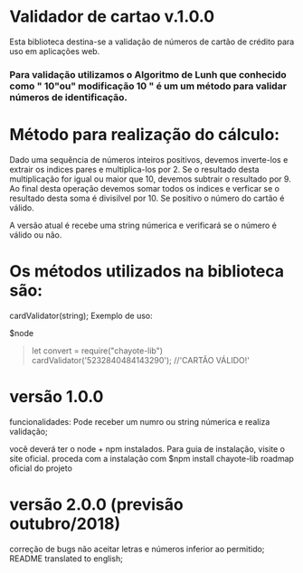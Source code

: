 # Validador de cartao v.1.0.0

Esta biblioteca  destina-se a validação de números de cartão de crédito para uso em aplicações web.

### Para validação utilizamos o Algoritmo de Lunh que conhecido como " 10"ou" modificação 10 " é um um método para validar números de identificação.

# Método para realização do cálculo:

Dado uma sequência de números inteiros positivos, devemos inverte-los e extrair os indices pares e multiplica-los por 2. Se o resultado desta multiplicação for igual ou maior que 10, devemos subtrair o resultado por 9. Ao final desta operação devemos somar todos os indices e verficar se o resultado desta soma é divisilvel por 10. Se positivo o número do cartão é válido.

A versão atual é recebe uma string númerica e verificará se o número é válido ou não.

# Os métodos utilizados na biblioteca são:
cardValidator(string);
Exemplo de uso:

$node
> let convert = require("chayote-lib")
> cardValidator('5232840484143290'); //'CARTÃO VÁLIDO!'

# versão 1.0.0
funcionalidades: Pode receber um numro ou  string númerica e realiza  validação;

você deverá ter o node + npm instalados. Para guia de instalação, visite o site oficial.
proceda com a instalação com $npm install chayote-lib
roadmap oficial do projeto

# versão 2.0.0 (previsão outubro/2018)
correção de bugs não aceitar letras e números inferior ao permitido;
README translated to english;
